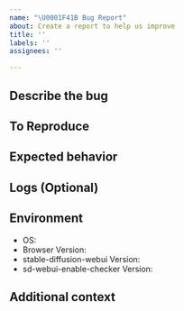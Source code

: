 ```yaml
---
name: "\U0001F41B Bug Report"
about: Create a report to help us improve
title: ''
labels: ''
assignees: ''

---
```


## Describe the bug
<!-- A clear and concise description of what the bug is. -->

## To Reproduce
<!-- Steps to reproduce the behavior: -->

## Expected behavior
<!-- A clear and concise description of what you expected to happen. -->

## Logs (Optional)

## Environment

- OS:
- Browser Version:
- stable-diffusion-webui Version:
- sd-webui-enable-checker Version:

## Additional context

<!-- Add any other context about the problem here. -->
